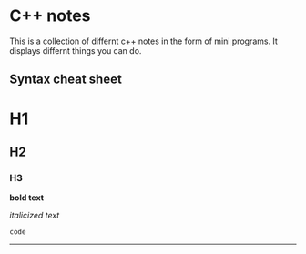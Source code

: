 # C++ notes 

This is a collection of differnt c++ notes in the form of mini programs.  It displays differnt things you can do.

## Syntax cheat sheet


# H1
## H2
### H3

**bold text**

*italicized text*

`
code
`

---
